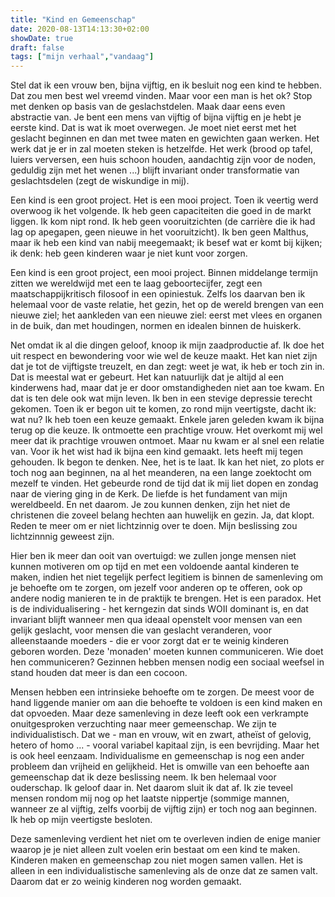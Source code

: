 ```yaml
---
title: "Kind en Gemeenschap"
date: 2020-08-13T14:13:30+02:00
showDate: true
draft: false
tags: ["mijn verhaal","vandaag"]
---
```

Stel dat ik een vrouw ben, bijna vijftig, en ik besluit nog een kind te hebben. Dat zou men best wel vreemd vinden. Maar voor een man is het ok? Stop met denken op basis van de geslachstdelen. Maak daar eens even abstractie van. Je bent een mens van vijftig of bijna vijftig en je hebt je eerste kind. Dat is wat ik moet overwegen. Je moet niet eerst met het geslacht beginnen en dan met twee maten en gewichten gaan werken. Het werk dat je er in zal moeten steken is hetzelfde. Het werk (brood op tafel, luiers verversen, een huis schoon houden, aandachtig zijn voor de noden, geduldig zijn met het wenen ...) blijft invariant onder transformatie van geslachtsdelen (zegt de wiskundige in mij). 

Een kind is een groot project. Het is een mooi project. Toen ik veertig werd overwoog ik het volgende. Ik heb geen capaciteiten die goed in de markt liggen. Ik kom nipt rond. Ik heb geen vooruitzichten (de carrière die ik had lag op apegapen, geen nieuwe in het vooruitzicht). Ik ben geen Malthus, maar ik heb een kind van nabij meegemaakt; ik besef wat er komt bij kijken; ik denk: heb geen kinderen waar je niet kunt voor zorgen. 

Een kind is een groot project, een mooi project. Binnen middelange termijn zitten we wereldwijd met een te laag geboortecijfer, zegt een maatschappijkritisch filosoof in een opiniestuk. Zelfs los daarvan ben ik helemaal voor de vaste relatie, het gezin, het op de wereld brengen van een nieuwe ziel; het aankleden van een nieuwe ziel: eerst met vlees en organen in de buik, dan met houdingen, normen en idealen binnen de huiskerk. 

Net omdat ik al die dingen geloof, knoop ik mijn zaadproductie af. Ik doe het uit respect en bewondering voor wie wel de keuze maakt. Het kan niet zijn dat je tot de vijftigste treuzelt, en dan zegt: weet je wat, ik heb er toch zin in. Dat is meestal wat er gebeurt. Het kan natuurlijk dat je altijd al een kinderwens had, maar dat je er door omstandigheden niet aan toe kwam. En dat is ten dele ook wat mijn leven. Ik ben in een stevige depressie terecht gekomen. Toen ik er begon uit te komen, zo rond mijn veertigste, dacht ik: wat nu? Ik heb toen een keuze gemaakt. Enkele jaren geleden kwam ik bijna terug op die keuze. Ik ontmoette een prachtige vrouw. Het overkomt mij wel meer dat ik prachtige vrouwen ontmoet. Maar nu kwam er al snel een relatie van. Voor ik het wist had ik bijna een kind gemaakt. Iets heeft mij tegen gehouden. Ik begon te denken. Nee, het is te laat. Ik kan het niet, zo plots er toch nog aan beginnen, na al het meanderen, na een lange zoektocht om mezelf te vinden. Het gebeurde rond de tijd dat ik mij liet dopen en zondag naar de viering ging in de Kerk. De liefde is het fundament van mijn wereldbeeld. En net daarom. Je zou kunnen denken, zijn het niet de christenen die zoveel belang hechten aan huwelijk en gezin. Ja, dat klopt. Reden te meer om er niet lichtzinnig over te doen. Mijn beslissing zou lichtzinnnig geweest zijn. 

Hier ben ik meer dan ooit van overtuigd: we zullen jonge mensen niet kunnen motiveren om op tijd en met een voldoende aantal kinderen te maken, indien het niet tegelijk perfect legitiem is binnen de samenleving om je behoefte om te zorgen, om jezelf voor anderen op te offeren, ook op andere nodig manieren te in de praktijk te brengen. Het is een paradox. Het is de individualisering - het kerngezin dat sinds WOII dominant is, en dat invariant blijft wanneer men qua ideaal openstelt voor mensen van een gelijk geslacht, voor mensen die van geslacht veranderen, voor alleenstaande moeders - die er voor zorgt dat er te weinig kinderen geboren worden. Deze 'monaden' moeten kunnen communiceren. Wie doet hen communiceren? Gezinnen hebben mensen nodig een sociaal weefsel in stand houden dat meer is dan een cocoon. 

Mensen hebben een intrinsieke behoefte om te zorgen. De meest voor de hand liggende manier om aan die behoefte te voldoen is een kind maken en dat opvoeden. Maar deze samenleving in deze leeft ook een verkrampte onuitgesproken verzuchting naar meer gemeenschap. We zijn te individualistisch. Dat we - man en vrouw, wit en zwart, atheïst of gelovig, hetero of homo ... - vooral variabel kapitaal zijn, is een bevrijding. Maar het is ook heel eenzaam. 
Individualisme en gemeenschap is nog een ander probleem dan vrijheid en gelijkheid. 
Het is omwille van een behoefte aan gemeenschap dat ik deze beslissing neem. 
Ik ben helemaal voor ouderschap. Ik geloof daar in. Net daarom sluit ik dat af. Ik zie teveel mensen rondom mij nog op het laatste nippertje (sommige mannen, wanneer ze al vijftig, zelfs voorbij de vijftig zijn) er toch nog aan beginnen. Ik heb op mijn veertigste besloten. 

Deze samenleving verdient het niet om te overleven indien de enige manier waarop je je niet alleen zult voelen erin bestaat om een kind te maken. Kinderen maken en gemeenschap zou niet mogen samen vallen. Het is alleen in een individualistische samenleving als de onze dat ze samen valt. Daarom dat er zo weinig kinderen nog worden gemaakt. 

